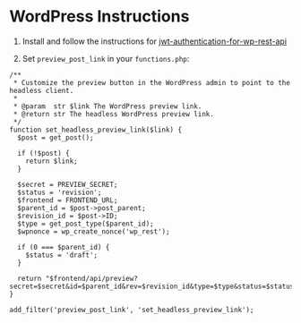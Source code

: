 # WordPress Instructions

1. Install and follow the instructions for [jwt-authentication-for-wp-rest-api](https://en-gb.wordpress.org/plugins/jwt-authentication-for-wp-rest-api)

2. Set `preview_post_link` in your `functions.php`:

```
/**
 * Customize the preview button in the WordPress admin to point to the headless client.
 *
 * @param  str $link The WordPress preview link.
 * @return str The headless WordPress preview link.
 */
function set_headless_preview_link($link) {
  $post = get_post();

  if (!$post) {
    return $link;
  }

  $secret = PREVIEW_SECRET;
  $status = 'revision';
  $frontend = FRONTEND_URL;
  $parent_id = $post->post_parent;
  $revision_id = $post->ID;
  $type = get_post_type($parent_id);
  $wpnonce = wp_create_nonce('wp_rest');

  if (0 === $parent_id) {
    $status = 'draft';
  }

  return "$frontend/api/preview?secret=$secret&id=$parent_id&rev=$revision_id&type=$type&status=$status&wpnonce=$wpnonce";
}

add_filter('preview_post_link', 'set_headless_preview_link');
```